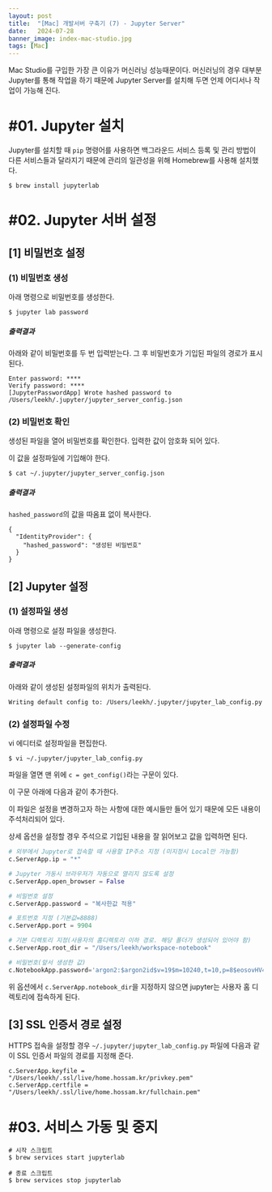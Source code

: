 ```yaml
---
layout: post
title:  "[Mac] 개발서버 구축기 (7) - Jupyter Server"
date:   2024-07-28
banner_image: index-mac-studio.jpg
tags: [Mac]
---
```


Mac Studio를 구입한 가장 큰 이유가 머신러닝 성능때문이다. 머신러닝의 경우 대부분 Jupyter를 통해 작업을 하기 때문에 Jupyter Server를 설치해 두면 언제 어디서나 작업이 가능해 진다.

<!--more-->

# #01. Jupyter 설치

Jupyter를 설치할 때 `pip` 명령어를 사용하면 백그라운드 서비스 등록 및 관리 방법이 다른 서비스들과 달라지기 때문에 관리의 일관성을 위해 Homebrew를 사용해 설치했다.

```shell
$ brew install jupyterlab
```

# #02. Jupyter 서버 설정

## [1] 비밀번호 설정

### (1) 비밀번호 생성

아래 명령으로 비밀번호를 생성한다.

```shell
$ jupyter lab password
```

##### 출력결과

아래와 같이 비밀번호를 두 번 입력받는다. 그 후 비밀번호가 기입된 파일의 경로가 표시된다.

```shell
Enter password: ****
Verify password: ****
[JupyterPasswordApp] Wrote hashed password to /Users/leekh/.jupyter/jupyter_server_config.json
```

### (2) 비밀번호 확인

생성된 파일을 열어 비밀번호를 확인한다. 입력한 값이 암호화 되어 있다.

이 값을 설정파일에 기입해야 한다.

```shell
$ cat ~/.jupyter/jupyter_server_config.json
```

##### 출력결과

`hashed_password`의 값을 따옴표 없이 복사한다.

```shell
{
  "IdentityProvider": {
    "hashed_password": "생성된 비밀번호"
  }
}
```


## [2] Jupyter 설정

### (1) 설정파일 생성

아래 명령으로 설정 파일을 생성한다.

```shell
$ jupyter lab --generate-config
```

##### 출력결과

아래와 같이 생성된 설정파일의 위치가 출력된다.

```shell
Writing default config to: /Users/leekh/.jupyter/jupyter_lab_config.py
```

### (2) 설정파일 수정

vi 에디터로 설정파일을 편집한다.

```shell
$ vi ~/.jupyter/jupyter_lab_config.py
```

파일을 열면 맨 위에 `c = get_config()`라는 구문이 있다.

이 구문 아래에 다음과 같이 추가한다.

이 파일은 설정을 변경하고자 하는 사항에 대한 예시들만 들어 있기 때문에 모든 내용이 주석처리되어 있다.

상세 옵션을 설정할 경우 주석으로 기입된 내용을 잘 읽어보고 값을 입력하면 된다.

```py
# 외부에서 Jupyter로 접속할 때 사용할 IP주소 지정 (미지정시 Local만 가능함)
c.ServerApp.ip = "*"

# Jupyter 가동시 브라우저가 자동으로 열리지 않도록 설정
c.ServerApp.open_browser = False

# 비밀번호 설정
c.ServerApp.password = "복사한값 적용"

# 포트번호 지정 (기본값=8888)
c.ServerApp.port = 9904

# 기본 디렉토리 지정(사용자의 홈디렉토리 이하 경로. 해당 폴더가 생성되어 있어야 함)
c.ServerApp.root_dir = "/Users/leekh/workspace-notebook"

# 비밀번호(앞서 생성한 값)
c.NotebookApp.password='argon2:$argon2id$v=19$m=10240,t=10,p=8$eosovHV4oK+YoLZYRIFmjA$FKRzhvliPfzNWUVd43ylG8e41itMgVBFiHZey0r0phQ'
```

위 옵션에서 `c.ServerApp.notebook_dir`을 지정하지 않으면 jupyter는 사용자 홈 디렉토리에 접속하게 된다.


## [3] SSL 인증서 경로 설정

HTTPS 접속을 설정할 경우 `~/.jupyter/jupyter_lab_config.py` 파일에 다음과 같이 SSL 인증서 파일의 경로를 지정해 준다.

```shell
c.ServerApp.keyfile = "/Users/leekh/.ssl/live/home.hossam.kr/privkey.pem"
c.ServerApp.certfile = "/Users/leekh/.ssl/live/home.hossam.kr/fullchain.pem"
```

# #03. 서비스 가동 및 중지

```shell
# 시작 스크립트
$ brew services start jupyterlab

# 종료 스크립트
$ brew services stop jupyterlab
```
